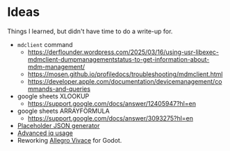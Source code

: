 # Ideas

Things I learned, but didn't have time to do a write-up for. 

* `mdclient` command
  * https://derflounder.wordpress.com/2025/03/16/using-usr-libexec-mdmclient-dumpmanagementstatus-to-get-information-about-mdm-management/
  * https://mosen.github.io/profiledocs/troubleshooting/mdmclient.html
  * https://developer.apple.com/documentation/devicemanagement/commands-and-queries
* google sheets XLOOKUP
  * https://support.google.com/docs/answer/12405947?hl=en
* google sheets ARRAYFORMULA
  * https://support.google.com/docs/answer/3093275?hl=en
* [Placeholder JSON generator](https://dummyjson.com/) 
* [Advanced jq usage](https://ioflood.com/blog/jq-select/)
* Reworking [Allegro Vivace](https://github.com/liballeg/allegro_wiki/wiki/Allegro-Vivace) for Godot.
